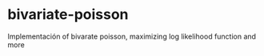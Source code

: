 # bivariate-poisson
Implementación of bivarate poisson, maximizing log likelihood function and more
